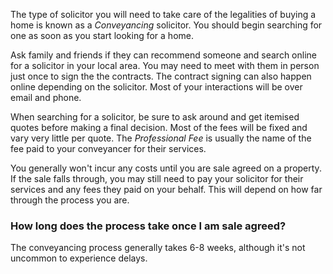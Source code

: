 The type of solicitor you will need to take care of the legalities of buying a home is known as a *Conveyancing* solicitor. 
 You should begin searching for one as soon as you start looking for a home.
 
Ask family and friends if they can recommend someone and search online for a solicitor in your local area. 
 You may need to meet with them in person just once to sign the the contracts. The contract signing can also happen online depending on the solicitor. Most of your interactions will be over email and phone. 
 
When searching for a solicitor, be sure to ask around and get itemised quotes before making a final decision. 
 Most of the fees will be fixed and vary very little per quote. The *Professional Fee* is usually the name of the 
 fee paid to your conveyancer for their services.
 
You generally won't incur any costs until you are sale agreed on a property.
 If the sale falls through, you may still need to pay your solicitor for their services and any fees they paid on your behalf. 
 This will depend on how far through the process you are.
 

### How long does the process take once I am sale agreed?

The conveyancing process generally takes 6-8 weeks, although it's not uncommon to experience delays.
 